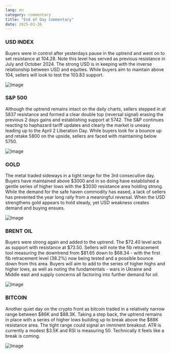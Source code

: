 ```yaml
---
lang: en
category: commentary
title: "End of Day Commentary"
date: 2025-03-26
---
```


### USD INDEX

Buyers were in control after yesterdays pause in the uptrend and went on to set resistance at 104.28. Note this level has served as previous resistance in July and October 2024. The strong USD is in keeping with the inverse relationship between USD and equities. While buyers aim to maintain above 104, sellers will look to test the 103.83 support. 

![Image](https://markleighedu.github.io/img/Mar-2025/26-Mar-2025/gold.jpg)

### S&P 500

Although the uptrend remains intact on the daily charts, sellers stepped in at 5837 resistance and formed a clear double top (reversal signal) erasing the previous 2 days gains and establishing support at 5742. The S&P continues reacting to haphazard tariff updates and clearly the market is uneasy leading up to the April 2 Liberation Day. While buyers look for a bounce up and retake 5800 on the upside, sellers are faced with maintaining below 5750.  

![Image](https://markleighedu.github.io/img/Mar-2025/26-Mar-2025/price.jpg)

### GOLD

The metal traded sideways in a tight range for the 3rd consecutive day. Buyers have maintained above $3000 and in so doing have established a gentle series of higher lows with the $3030 resistance area holding strong. While the demand for the safe haven commodity has eased, a lack of sellers has prevented the year long rally from a meaningful reversal. When the USD strengthens gold appears to hold steady, yet USD weakness creates demand and buying ensues.

![Image](https://markleighedu.github.io/img/Mar-2025/26-Mar-2025/pivot.jpg)

### BRENT OIL

Buyers were strong again and added to the uptrend. The $72.40 level acts as support with resistance at $73.50. Sellers will note the fib retracement tool measuring the downtrend from $81.65 down to $68.34 - with the first fib retracement level (38.2%) now being tested and a possible bounce down from this area. Buyers will aim to add to the series of higher highs and higher lows, as well as noting the fundamentals - wars in Ukraine and Middle east and supply concerns all factoring into further demand for oil.

![Image](https://markleighedu.github.io/img/Mar-2025/26-Mar-2025/brentoil.jpg)

### BITCOIN

Another quiet day on the crypto front as bitcoin traded in a relatively narrow range between $86K and $88.3K. Taking a step back, the uptrend remains in place with a series of higher lows building up to break above the $88K resistance area. The tight range could signal an imminent breakout. ATR is currently a modest $3.5K and RSI is measuring 50. Technically it feels like a break is coming.

![Image](https://markleighedu.github.io/img/Mar-2025/26-Mar-2025/bitcoin.jpg)

